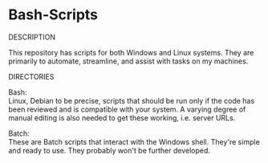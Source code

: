 Bash-Scripts
============

DESCRIPTION

This repository has scripts for both Windows and Linux systems. They are primarily to automate, streamline, and assist with tasks on my machines.

DIRECTORIES

Bash:  
Linux, Debian to be precise, scripts that should be run only if the code has been reviewed and is compatible with your system. A varying degree of manual editing is also needed to get these working, i.e. server URLs.

Batch:  
These are Batch scripts that interact with the Windows shell. They're simple and ready to use. They probably won't be further developed.

